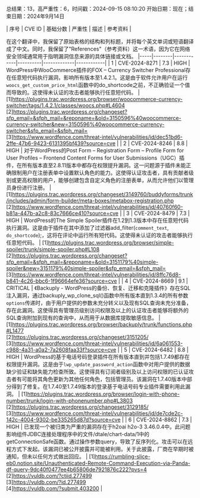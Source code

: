 总结果：13，高严重性：6，时间戳：2024-09-15 08:10:20
开始日期：现在；结束日期：2024年9月14日

| 序号 | CVE ID | 基础分数 | 严重性 | 描述 | 参考资料 |

在这个翻译中，我保留了原始表格的结构和列标题，并将每个英文单词或短语翻译成了中文。同时，我保留了"References"（参考资料）这一术语，因为它在网络安全领域通常用于指明漏洞信息来源的具体链接或文档。
|-----|--------|------------|----------|-------------|------------|
| 1 | CVE-2024-8271 | 7.3  | HIGH | WordPress中WooCommerce插件的FOX – Currency Switcher Professional存在任意短代码执行漏洞，影响所有版本至1.4.2.1。这是由于软件允许用户在运行`woocs_get_custom_price_html`函数中的do_shortcode之前，不正确验证一个值而导致的。这使得未认证的攻击者能够执行任意短代码。 | [1]https://plugins.trac.wordpress.org/browser/woocommerce-currency-switcher/tags/1.4.2.1/classes/woocs.php#L4604<br>[2]https://plugins.trac.wordpress.org/changeset?sfp_email=&sfph_mail=&reponame=&old=3150596%40woocommerce-currency-switcher&new=3150596%40woocommerce-currency-switcher&sfp_email=&sfph_mail=<br>[3]https://www.wordfence.com/threat-intel/vulnerabilities/id/dec51bd6-2ffe-47b6-9423-6131395bf439?source=cve |
| 2 | CVE-2024-8246 | 8.8  | HIGH | 对于WordPress的Post Form – Registration Form – Profile Form for User Profiles – Frontend Content Forms for User Submissions（UGC）插件，在所有版本直至2.8.11版本中都存在权限提升漏洞。这一问题源于插件未能正确限制用户在注册表单中设置默认角色的能力。这使得认证攻击者，具有贡献者级别或更高权限的用户，能够创建包含自定义角色的注册表单，从而允许他们以管理员身份进行注册。 | [1]https://plugins.trac.wordpress.org/changeset/3149760/buddyforms/trunk/includes/admin/form-builder/meta-boxes/metabox-registration.php<br>[2]https://www.wordfence.com/threat-intel/vulnerabilities/id/40760f60-b81a-447b-a2c8-83c7666ce410?source=cve |
| 3 | CVE-2024-8479 | 7.3  | HIGH | WordPress的The Simple Spoiler插件在1.2到1.3版本中存在任意短代码执行漏洞。这是由于插件在其中添加了过滤器add_filter(`comment_text`, `do_shortcode`);，这将在评论中运行所有短代码。这使得未认证的攻击者能够执行任意短代码。 | [1]https://plugins.trac.wordpress.org/browser/simple-spoiler/trunk/simple-spoiler.php#L108<br>[2]https://plugins.trac.wordpress.org/changeset?sfp_email=&sfph_mail=&reponame=&old=3151179%40simple-spoiler&new=3151179%40simple-spoiler&sfp_email=&sfph_mail=<br>[3]https://www.wordfence.com/threat-intel/vulnerabilities/id/8ffc76d8-b841-4c26-bbc6-1f96664efe36?source=cve |
| 4 | CVE-2024-8669 | 9.1  | CRITICAL | 《Backuply - WordPress的备份、恢复、迁移和克隆插件》存在SQL注入漏洞，通过backuply_wp_clone_sql()函数中所有版本直到1.3.4的所有参数`options`传递时，由于用户提供的参数未充分转义以及现有SQL查询未充分准备，存在此漏洞。这使得具有管理员级别访问权限及以上的认证攻击者能够将额外的SQL查询附加到现有的查询中，从而用于从数据库提取敏感信息。 | [1]https://plugins.trac.wordpress.org/browser/backuply/trunk/functions.php#L1477<br>[2]https://plugins.trac.wordpress.org/changeset/3151205/<br>[3]https://www.wordfence.com/threat-intel/vulnerabilities/id/6a061553-c988-4a31-a0a2-7a2608faa33f?source=cve |
| 5 | CVE-2024-6482 | 8.8  | HIGH | WordPress的基于电话号码登录插件在所有版本直到并包括1.7.49都存在权限提升漏洞。这是由于`lwp_update_password_action`函数中对用户提供的数据缺少验证和缺失能力检查所致。这使得具有订阅者级别及以上访问权限的已认证攻击者有可能将其角色更新为其他任何角色，包括管理员。该漏洞在1.7.40版本中部分得到了修复。在1.7.40至1.7.49版本的登录基于电话号码专业插件需要利用此漏洞。 | [1]https://plugins.trac.wordpress.org/browser/login-with-phone-number/trunk/login-with-phonenumber.php#L3803<br>[2]https://plugins.trac.wordpress.org/changeset/3129185/<br>[3]https://www.wordfence.com/threat-intel/vulnerabilities/id/de7cde2c-142c-4004-9302-be335265d87d?source=cve |
| 6 | CVE-2024-8862 | 7.3  | HIGH | 已发现一个被归类为严重的漏洞存在于h2oai h2o-3 3.46.0.4中。此问题影响组件JDBC连接处理程序中的文件/dtale/chart-data/1中的getConnectionSafe函数。通过操作参数query，导致了反序列化。攻击可以在远程方式下发起。该漏洞已被公开披露并可能被利用。关于此披露，厂商在早期时被通知，但未以任何方式做出回应。 | [1]https://rumbling-slice-eb0.notion.site/Unauthenticated-Remote-Command-Execution-via-Panda-df-query-9dc40f0477ee4b65806de7921876c222?pvs=4<br>[2]https://vuldb.com/?ctiid.277499<br>[3]https://vuldb.com/?id.277499<br>[4]https://vuldb.com/?submit.403200 |